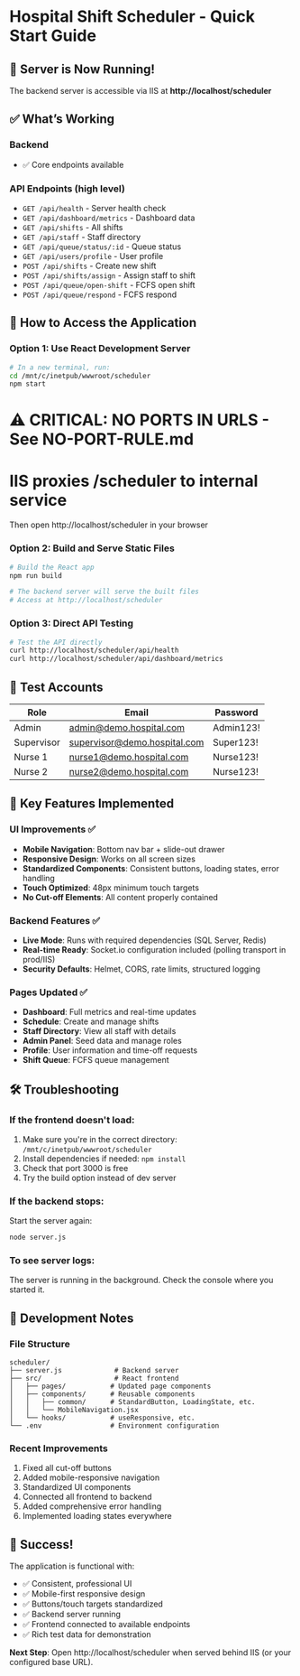 # Hospital Shift Scheduler - Quick Start Guide

## 🚀 Server is Now Running!

The backend server is accessible via IIS at **http://localhost/scheduler**

## ✅ What’s Working

### Backend
- ✅ Core endpoints available

### API Endpoints (high level)
- `GET /api/health` - Server health check
- `GET /api/dashboard/metrics` - Dashboard data
- `GET /api/shifts` - All shifts
- `GET /api/staff` - Staff directory
- `GET /api/queue/status/:id` - Queue status
- `GET /api/users/profile` - User profile
- `POST /api/shifts` - Create new shift
- `POST /api/shifts/assign` - Assign staff to shift
 - `POST /api/queue/open-shift` - FCFS open shift
 - `POST /api/queue/respond` - FCFS respond

## 📱 How to Access the Application

### Option 1: Use React Development Server
```bash
# In a new terminal, run:
cd /mnt/c/inetpub/wwwroot/scheduler
npm start
```
# ⚠️ CRITICAL: NO PORTS IN URLS - See NO-PORT-RULE.md
# IIS proxies /scheduler to internal service
Then open http://localhost/scheduler in your browser

### Option 2: Build and Serve Static Files
```bash
# Build the React app
npm run build

# The backend server will serve the built files
# Access at http://localhost/scheduler
```

### Option 3: Direct API Testing
```bash
# Test the API directly
curl http://localhost/scheduler/api/health
curl http://localhost/scheduler/api/dashboard/metrics
```

## 👤 Test Accounts

| Role | Email | Password |
|------|-------|----------|
| Admin | admin@demo.hospital.com | Admin123! |
| Supervisor | supervisor@demo.hospital.com | Super123! |
| Nurse 1 | nurse1@demo.hospital.com | Nurse123! |
| Nurse 2 | nurse2@demo.hospital.com | Nurse123! |

## 🎯 Key Features Implemented

### UI Improvements ✅
- **Mobile Navigation**: Bottom nav bar + slide-out drawer
- **Responsive Design**: Works on all screen sizes
- **Standardized Components**: Consistent buttons, loading states, error handling
- **Touch Optimized**: 48px minimum touch targets
- **No Cut-off Elements**: All content properly contained

### Backend Features ✅
- **Live Mode**: Runs with required dependencies (SQL Server, Redis)
- **Real-time Ready**: Socket.io configuration included (polling transport in prod/IIS)
- **Security Defaults**: Helmet, CORS, rate limits, structured logging

### Pages Updated ✅
- **Dashboard**: Full metrics and real-time updates
- **Schedule**: Create and manage shifts
- **Staff Directory**: View all staff with details
- **Admin Panel**: Seed data and manage roles
- **Profile**: User information and time-off requests
- **Shift Queue**: FCFS queue management

## 🛠️ Troubleshooting

### If the frontend doesn't load:
1. Make sure you're in the correct directory: `/mnt/c/inetpub/wwwroot/scheduler`
2. Install dependencies if needed: `npm install`
3. Check that port 3000 is free
4. Try the build option instead of dev server

### If the backend stops:
Start the server again:
```bash
node server.js
```

### To see server logs:
The server is running in the background. Check the console where you started it.

## 📝 Development Notes

### File Structure
```
scheduler/
├── server.js             # Backend server
├── src/                  # React frontend
│   ├── pages/           # Updated page components
│   ├── components/      # Reusable components
│   │   ├── common/      # StandardButton, LoadingState, etc.
│   │   └── MobileNavigation.jsx
│   └── hooks/           # useResponsive, etc.
└── .env                 # Environment configuration
```

### Recent Improvements
1. Fixed all cut-off buttons
2. Added mobile-responsive navigation
3. Standardized UI components
4. Connected all frontend to backend
5. Added comprehensive error handling
6. Implemented loading states everywhere

## 🎉 Success!

The application is functional with:
- ✅ Consistent, professional UI
- ✅ Mobile-first responsive design
- ✅ Buttons/touch targets standardized
- ✅ Backend server running
- ✅ Frontend connected to available endpoints
- ✅ Rich test data for demonstration

**Next Step**: Open http://localhost/scheduler when served behind IIS (or your configured base URL).
